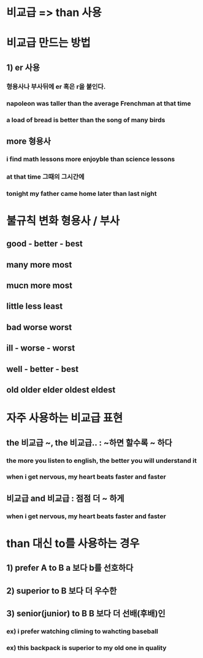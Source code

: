 # 비교급 => than 사용

# 비교급 만드는 방법

## 1) er 사용
### 형용사나 부사뒤에 er 혹은 r을 붙인다.
### napoleon was taller than the average Frenchman at that time
### a load of bread is better than the song of many birds 
## more 형용사

### i find math lessons more enjoyble than science lessons 

### at that time 그때의 그시간에

### tonight my father came home later than last night
 

# 불규칙 변화 형용사 / 부사
## good - better - best

## many more most

## mucn more most

## little less least

## bad worse  worst

## ill - worse -  worst

## well - better - best

## old older elder oldest eldest


# 자주 사용하는 비교급 표현

## the 비교급 ~,  the 비교급.. : ~하면 할수록 ~ 하다
### the more you listen to  english, the better you will understand it 

### when i get nervous, my heart beats faster and faster



## 비교급 and 비교급 : 점점 더 ~ 하게

### when i get nervous, my heart beats faster and faster


# than 대신 to를 사용하는 경우

## 1) prefer A to B a 보다 b를 선호하다
## 2) superior to B 보다 더 우수한 
## 3) senior(junior) to B B 보다 더 선배(후배)인

### ex) i prefer watching climing to wahcting baseball 
### ex) this backpack is superior to my old one in quality

 


